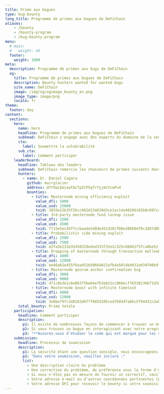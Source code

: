 ```yaml
---
title: Prime aux bogues
type: bug-bounty
long_title: Programme de primes aux bogues de DeFiChain
aliases:
    - /bounty
    - /bounty-program
    - /bug-bounty-program
menu:
  # main:
  #   weight: 45
  footer:
    weight: 1000
meta:
  description: Programme de primes aux bugs de DeFiChain
  og:
    title: Programme de primes aux bogues de DeFiChain
    description: Bounty hunters wanted for wanted bugs
    site_name: DeFiChain
    image: /img/og/ogimage_bounty_en.png
    image_type: image/png
    locale: fr
theme:
  footer: day
content:
  sections:
    hero:
      name: hero
      headline: Programme de primes aux bogues de DeFiChain
      subhead: DeFiChain s'engage avec des experts du domaine de la sécurité ainsi qu'avec la communauté pour traquer les vulnérabilités. Notre programme de primes récompense jusqu'à 50 000 USD.
      cta:
        label: Soumettre la vulnérabilité
      sub_cta:
        label: Comment participer
    leaderboard:
      headline: Tableau des leaders
      subhead: DeFiChain remercie les chasseurs de primes suivants dans leurs efforts pour garder DeFiChain sécurisé.
      hunters:
        - name: Dr. Daniel Cagara
          github: muirglacier
          address: dYY5wLEmiawTAzTp2CP5qfrYyjmCVcwPv4
          bounties:
            - title: Masternode mining efficiency exploit
              value_dfi: 5000
              value_usd: 15000
              txid: 3855e22b35f26cc962d154639d3ce1ac14a40286182b0c897cd5dbe8c0b60503
            - title: 3rd-party masternode fund lockup issue
              value_dfi: 1500
              value_usd: 4500
              txid: f715e5ec45ffccbaade5d0de451d18cf00e386b04f0c3d87d8b7a80278e6b709
            - title: Probabilistic side mining exploit
              value_dfi: 2500
              value_usd: 7500
              txid: e2fa3e133e35458328eded333f32e2c525c66861f37ca0be52f5b7e092c96cde
            - title: Dropping of masternode through transaction malleability
              value_dfi: 4000
              value_usd: 12000
              txid: ee46a62e455f6aad526d9664022afb4a5014b4031e034f00bdf53dee3d5a6070
            - title: Masternode quorum anchor confirmation bug
              value_dfi: 3000
              value_usd: 9000
              txid: 471c0e3e1c6e06375be6eef63eb51cc068ecf765301366f1d3d82c7446b8c0e3
            - title: Masternode boost with infinite timelock
              value_dfi: 4000
              value_usd: 12000
              txid: 3e8bef9fc348183d6f7f685d105ced7693dfa6bc5f94431c3abba7d47271eb08
      total_bounty: Prime totale
    participation:
      headline: Comment participer
      description:
        p1: Il existe de nombreuses façons de commencer à trouver un bougue. Vous pouvez commencer par vous connecter au testnet de DeFiChain en exécutant `defid -testnet`. Alternativement, vous pouvez étudier notre code source à l'adresse suivante [GitHub](https://github.com/defich/ain).
        p2: Si vous trouvez un bogue en interagissant avec notre programme et/ou en étudiant notre code source, nous pouvons offrir une prime de bogue allant jusqu'à _50 000 USD de DFI_, à condition que nous trouvions le bogue significatif et que vous soyez en mesure de fournir des informations utiles concernant la correction ou la reproduction du problème.
        p3: "**Assurez-vous d'étudier le code qui est marqué pour les versions officielles, et non la branche master ou tout autre code qui est encore en cours de développement.**"
    submission:
      headline: Processus de soumission
      description:
        p1: La sécurité étant une question sensible, nous encourageons les utilisateurs à ne pas soumettre de problèmes publics concernant la sécurité de la blockchain. Nous vous encourageons à utiliser votre propre discrétion, si vous pensez que le problème n'est pas quelque chose que le public peut facilement exploiter, alors n'hésitez pas à créer un problème dans le repo à l'adresse suivante [GitHub](https://github.com/defich/ain). Si le problème présente un exploit critique, veuillez plutôt nous envoyer un courriel à l'adresse suivante [security@defichain.com](mailto:security@defichain.com).
        p2: "Dans votre soumission, veuillez inclure :"
        list: 
          - Une description claire du problème
          - Une correction du problème, de préférence sous la forme d'une pull request.
          - Si vous n'êtes pas en mesure de fournir un correctif, veuillez fournir des instructions claires sur la façon de reproduire le problème.
          - Votre adresse e-mail ou d'autres coordonnées pertinentes (par exemple, l'identifiant Telegram)
          - Votre adresse DFI pour recevoir le bounty si votre soumission est approuvée.
---
```


